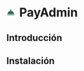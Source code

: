 <h1><span><img width="20" style="margin-right:10px;" src="./.github/assets/payadminLogo.png"/></span>PayAdmin</h1>

## Introducción

## Instalación

